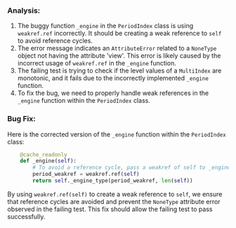 ### Analysis:
1. The buggy function `_engine` in the `PeriodIndex` class is using `weakref.ref` incorrectly. It should be creating a weak reference to `self` to avoid reference cycles.
2. The error message indicates an `AttributeError` related to a `NoneType` object not having the attribute 'view'. This error is likely caused by the incorrect usage of `weakref.ref` in the `_engine` function.
3. The failing test is trying to check if the level values of a `MultiIndex` are monotonic, and it fails due to the incorrectly implemented `_engine` function.
4. To fix the bug, we need to properly handle weak references in the `_engine` function within the `PeriodIndex` class.

### Bug Fix:
Here is the corrected version of the `_engine` function within the `PeriodIndex` class:

```python
    @cache_readonly
    def _engine(self):
        # To avoid a reference cycle, pass a weakref of self to _engine_type.
        period_weakref = weakref.ref(self)
        return self._engine_type(period_weakref, len(self))
```

By using `weakref.ref(self)` to create a weak reference to `self`, we ensure that reference cycles are avoided and prevent the `NoneType` attribute error observed in the failing test. This fix should allow the failing test to pass successfully.